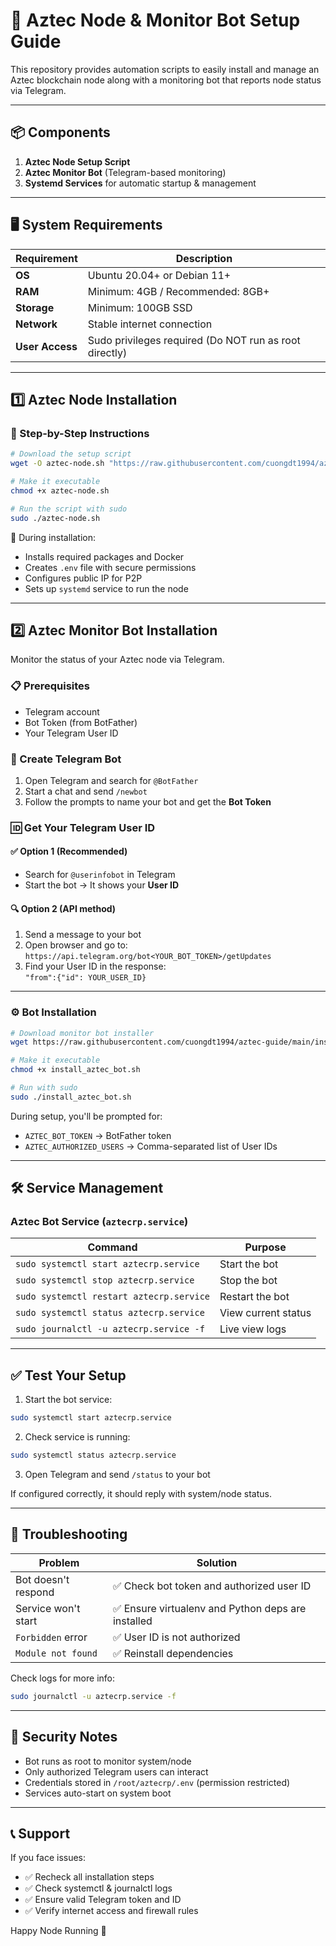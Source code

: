 # 🚀 Aztec Node & Monitor Bot Setup Guide

This repository provides automation scripts to easily install and manage an Aztec blockchain node along with a monitoring bot that reports node status via Telegram.

---

## 📦 Components

1. **Aztec Node Setup Script**
2. **Aztec Monitor Bot** (Telegram-based monitoring)
3. **Systemd Services** for automatic startup & management

---

## 🖥️ System Requirements

| Requirement | Description |
|-------------|-------------|
| **OS** | Ubuntu 20.04+ or Debian 11+ |
| **RAM** | Minimum: 4GB / Recommended: 8GB+ |
| **Storage** | Minimum: 100GB SSD |
| **Network** | Stable internet connection |
| **User Access** | Sudo privileges required (Do NOT run as root directly) |

---

## 1️⃣ Aztec Node Installation

### 🔧 Step-by-Step Instructions

```bash
# Download the setup script
wget -O aztec-node.sh "https://raw.githubusercontent.com/cuongdt1994/aztec-guide/refs/heads/main/aztec-node.sh"

# Make it executable
chmod +x aztec-node.sh

# Run the script with sudo
sudo ./aztec-node.sh
```

📌 During installation:
- Installs required packages and Docker
- Creates `.env` file with secure permissions
- Configures public IP for P2P
- Sets up `systemd` service to run the node

---

## 2️⃣ Aztec Monitor Bot Installation

Monitor the status of your Aztec node via Telegram.

### 📋 Prerequisites

- Telegram account
- Bot Token (from BotFather)
- Your Telegram User ID

### 🤖 Create Telegram Bot

1. Open Telegram and search for `@BotFather`
2. Start a chat and send `/newbot`
3. Follow the prompts to name your bot and get the **Bot Token**

### 🆔 Get Your Telegram User ID

#### ✅ Option 1 (Recommended)
- Search for `@userinfobot` in Telegram
- Start the bot → It shows your **User ID**

#### 🔍 Option 2 (API method)
1. Send a message to your bot
2. Open browser and go to:  
   `https://api.telegram.org/bot<YOUR_BOT_TOKEN>/getUpdates`
3. Find your User ID in the response:  
   `"from":{"id": YOUR_USER_ID}`

---

### ⚙️ Bot Installation

```bash
# Download monitor bot installer
wget https://raw.githubusercontent.com/cuongdt1994/aztec-guide/main/install_aztec_bot.sh

# Make it executable
chmod +x install_aztec_bot.sh

# Run with sudo
sudo ./install_aztec_bot.sh
```

During setup, you'll be prompted for:

- `AZTEC_BOT_TOKEN` → BotFather token
- `AZTEC_AUTHORIZED_USERS` → Comma-separated list of User IDs

---

## 🛠️ Service Management

### Aztec Bot Service (`aztecrp.service`)

| Command | Purpose |
|---------|---------|
| `sudo systemctl start aztecrp.service` | Start the bot |
| `sudo systemctl stop aztecrp.service` | Stop the bot |
| `sudo systemctl restart aztecrp.service` | Restart the bot |
| `sudo systemctl status aztecrp.service` | View current status |
| `sudo journalctl -u aztecrp.service -f` | Live view logs |

---

## ✅ Test Your Setup

1. Start the bot service:
```bash
sudo systemctl start aztecrp.service
```

2. Check service is running:
```bash
sudo systemctl status aztecrp.service
```

3. Open Telegram and send `/status` to your bot

If configured correctly, it should reply with system/node status.

---

## 🧰 Troubleshooting

| Problem | Solution |
|--------|----------|
| Bot doesn't respond | ✅ Check bot token and authorized user ID |
| Service won't start | ✅ Ensure virtualenv and Python deps are installed |
| `Forbidden` error | ✅ User ID is not authorized |
| `Module not found` | ✅ Reinstall dependencies |

Check logs for more info:
```bash
sudo journalctl -u aztecrp.service -f
```

---

## 🔐 Security Notes

- Bot runs as root to monitor system/node
- Only authorized Telegram users can interact
- Credentials stored in `/root/aztecrp/.env` (permission restricted)
- Services auto-start on system boot

---

## 📞 Support

If you face issues:

- ✅ Recheck all installation steps
- ✅ Check systemctl & journalctl logs
- ✅ Ensure valid Telegram token and ID
- ✅ Verify internet access and firewall rules

Happy Node Running 🚀